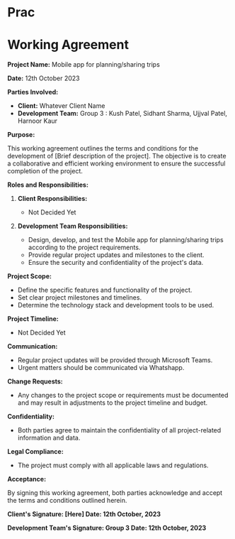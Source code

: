 # Prac
# Working Agreement

**Project Name:** Mobile app for planning/sharing trips

**Date:** 12th October 2023

**Parties Involved:**

- **Client:** Whatever Client Name
- **Development Team:** Group 3 : Kush Patel, Sidhant Sharma, Ujjval Patel, Harnoor Kaur

**Purpose:**

This working agreement outlines the terms and conditions for the development of [Brief description of the project]. The objective is to create a collaborative and efficient working environment to ensure the successful completion of the project.

**Roles and Responsibilities:**

1. **Client Responsibilities:**
   - Not Decided Yet

2. **Development Team Responsibilities:**

   - Design, develop, and test the Mobile app for planning/sharing trips   according to the project requirements.
   - Provide regular project updates and milestones to the client.
   - Ensure the security and confidentiality of the project's data.

**Project Scope:**

- Define the specific features and functionality of the project.
- Set clear project milestones and timelines.
- Determine the technology stack and development tools to be used.

**Project Timeline:**

- Not Decided Yet

**Communication:**

- Regular project updates will be provided through Microsoft Teams.
- Urgent matters should be communicated via Whatshapp.

**Change Requests:**

- Any changes to the project scope or requirements must be documented and may result in adjustments to the project timeline and budget.

**Confidentiality:**

- Both parties agree to maintain the confidentiality of all project-related information and data.

**Legal Compliance:**

- The project must comply with all applicable laws and regulations.

**Acceptance:**

By signing this working agreement, both parties acknowledge and accept the terms and conditions outlined herein.

**Client's Signature: [Here] Date: 12th October, 2023**

**Development Team's Signature: Group 3 Date: 12th October, 2023**

